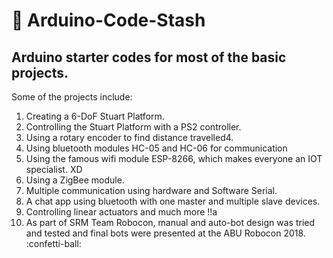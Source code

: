 # :robot: Arduino-Code-Stash
## Arduino starter codes for most of the basic projects. 

Some of the projects include:

1. Creating a 6-DoF Stuart Platform.
2. Controlling the Stuart Platform with a PS2 controller.
3. Using a rotary encoder to find distance travelled4. 
4. Using bluetooth modules HC-05 and HC-06 for communication
5. Using the famous wifi module ESP-8266, which makes everyone an IOT specialist. XD
6. Using a ZigBee module.
7. Multiple communication using hardware and Software Serial.
8. A chat app using bluetooth with one master and multiple slave devices.
9. Controlling linear actuators and much more !!a
10. As part of SRM Team Robocon, manual and auto-bot design was tried and tested and final bots were presented at the ABU Robocon 2018. :confetti-ball:

